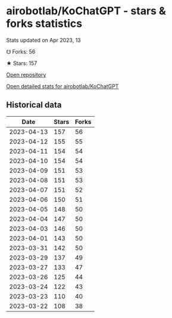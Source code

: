 # airobotlab/KoChatGPT - stars & forks statistics

Stats updated on Apr 2023, 13

☋ Forks: 56

★ Stars: 157

[Open repository](https://github.com/airobotlab/KoChatGPT)

[Open detailed stats for airobotlab/KoChatGPT](https://reviewgithub.com/rep/airobotlab/KoChatGPT)

## Historical data
| Date | Stars | Forks |
|------|-------|-------|
| 2023-04-13 | 157 | 56 | 
| 2023-04-12 | 155 | 55 | 
| 2023-04-11 | 154 | 54 | 
| 2023-04-10 | 154 | 54 | 
| 2023-04-09 | 151 | 53 | 
| 2023-04-08 | 151 | 53 | 
| 2023-04-07 | 151 | 52 | 
| 2023-04-06 | 150 | 51 | 
| 2023-04-05 | 148 | 50 | 
| 2023-04-04 | 147 | 50 | 
| 2023-04-03 | 146 | 50 | 
| 2023-04-01 | 143 | 50 | 
| 2023-03-31 | 142 | 50 | 
| 2023-03-29 | 137 | 49 | 
| 2023-03-27 | 133 | 47 | 
| 2023-03-26 | 125 | 44 | 
| 2023-03-24 | 122 | 43 | 
| 2023-03-23 | 110 | 40 | 
| 2023-03-22 | 108 | 38 | 

